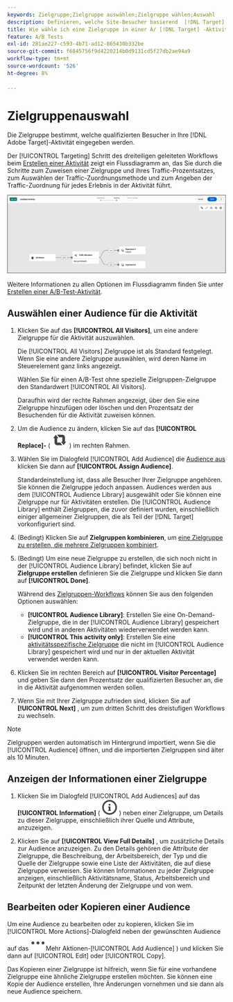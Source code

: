 ```yaml
---
keywords: Zielgruppe;Zielgruppe auswählen;Zielgruppe wählen;Auswahl
description: Definieren, welche Site-Besucher basierend  [!DNL Target]  Zielgruppenkriterien an Ihrer Adobe-Aktivität teilnehmen.
title: Wie wähle ich eine Zielgruppe in einer A/ [!DNL Target] -Aktivität aus?
feature: A/B Tests
exl-id: 281ae227-c593-4b71-ad12-865430b332be
source-git-commit: f6845756f9d4220214b0d9131cd5f27db2ae94a9
workflow-type: tm+mt
source-wordcount: '526'
ht-degree: 8%

---
```


# Zielgruppenauswahl

Die Zielgruppe bestimmt, welche qualifizierten Besucher in Ihre [!DNL Adobe Target]-Aktivität eingegeben werden.

Der [!UICONTROL Targeting] Schritt des dreiteiligen geleiteten Workflows beim [Erstellen einer Aktivität](/help/main/c-activities/t-test-ab/t-test-create-ab/test-create-ab.md) zeigt ein Flussdiagramm an, das Sie durch die Schritte zum Zuweisen einer Zielgruppe und ihres Traffic-Prozentsatzes, zum Auswählen der Traffic-Zuordnungsmethode und zum Angeben der Traffic-Zuordnung für jedes Erlebnis in der Aktivität führt.

![Targeting-Schritt im A/B-Test](/help/main/c-activities/t-test-ab/t-test-create-ab/assets/ab_flow-new-ui.png)

Weitere Informationen zu allen Optionen im Flussdiagramm finden Sie unter [Erstellen einer A/B-Test-Aktivität](/help/main/c-activities/t-test-ab/t-test-create-ab/test-create-ab.md).

## Auswählen einer Audience für die Aktivität

1. Klicken Sie auf das **[!UICONTROL All Visitors]**, um eine andere Zielgruppe für die Aktivität auszuwählen.

   Die [!UICONTROL All Visitors] Zielgruppe ist als Standard festgelegt. Wenn Sie eine andere Zielgruppe auswählen, wird deren Name im Steuerelement ganz links angezeigt.

   Wählen Sie für einen A/B-Test ohne spezielle Zielgruppen-Zielgruppe den Standardwert [!UICONTROL All Visitors].

   Daraufhin wird der rechte Rahmen angezeigt, über den Sie eine Zielgruppe hinzufügen oder löschen und den Prozentsatz der Besuchenden für die Aktivität zuweisen können.

1. Um die Audience zu ändern, klicken Sie auf das **[!UICONTROL Replace]-** ( ![Replace icon](/help/main/assets/icons/Retweet.svg) ) im rechten Rahmen.

1. Wählen Sie im Dialogfeld [!UICONTROL Add Audience] die [ Audience aus ](/help/main/c-activities/t-test-ab/t-test-create-ab/ab-audience.md) klicken Sie dann auf **[!UICONTROL Assign Audience]**.

   Standardeinstellung ist, dass alle Besucher Ihrer Zielgruppe angehören. Sie können die Zielgruppe jedoch anpassen. Audiences werden aus dem [!UICONTROL Audience Library] ausgewählt oder Sie können eine Zielgruppe nur für Aktivitäten erstellen. Die [!UICONTROL Audience Library] enthält Zielgruppen, die zuvor definiert wurden, einschließlich einiger allgemeiner Zielgruppen, die als Teil der [!DNL Target] vorkonfiguriert sind.

1. (Bedingt) Klicken Sie auf **Zielgruppen kombinieren**, um [eine Zielgruppe zu erstellen, die mehrere Zielgruppen kombiniert](/help/main/c-target/combining-multiple-audiences.md).

1. (Bedingt) Um eine neue Zielgruppe zu erstellen, die sich noch nicht in der [!UICONTROL Audience Library] befindet, klicken Sie auf **Zielgruppe erstellen** definieren Sie die Zielgruppe und klicken Sie dann auf **[!UICONTROL Done]**.

   Während des [Zielgruppen-Workflows](/help/main/c-target/c-audiences/audiences.md) können Sie aus den folgenden Optionen auswählen:

   * **[!UICONTROL Audience Library]**: Erstellen Sie eine On-Demand-Zielgruppe, die in der [!UICONTROL Audience Library] gespeichert wird und in anderen Aktivitäten wiederverwendet werden kann.
   * **[!UICONTROL This activity only]**: Erstellen Sie eine [aktivitätsspezifische Zielgruppe](/help/main/c-target/creating-activity-only-audience.md) die nicht im [!UICONTROL Audience Library] gespeichert wird und nur in der aktuellen Aktivität verwendet werden kann.

1. Klicken Sie im rechten Bereich auf **[!UICONTROL Visitor Percentage]** und geben Sie dann den Prozentsatz der qualifizierten Besucher an, die in die Aktivität aufgenommen werden sollen.

1. Wenn Sie mit Ihrer Zielgruppe zufrieden sind, klicken Sie auf **[!UICONTROL Next]** , um zum dritten Schritt des dreistufigen Workflows zu wechseln.

>[!NOTE]
>
>Zielgruppen werden automatisch im Hintergrund importiert, wenn Sie die [!UICONTROL Audience] öffnen, und die importierten Zielgruppen sind älter als 10 Minuten.

## Anzeigen der Informationen einer Zielgruppe

1. Klicken Sie im Dialogfeld [!UICONTROL Add Audiences] auf das **[!UICONTROL Information]** ( ![Info-Symbol](/help/main/assets/icons/InfoOutline.svg) ) neben einer Zielgruppe, um Details zu dieser Zielgruppe, einschließlich ihrer Quelle und Attribute, anzuzeigen.

1. Klicken Sie auf **[!UICONTROL View Full Details]** , um zusätzliche Details zur Audience anzuzeigen. Zu den Details gehören die Attribute der Zielgruppe, die Beschreibung, der Arbeitsbereich, der Typ und die Quelle der Zielgruppe sowie eine Liste der Aktivitäten, die auf diese Zielgruppe verweisen. Sie können Informationen zu jeder Zielgruppe anzeigen, einschließlich Aktivitätsname, Status, Arbeitsbereich und Zeitpunkt der letzten Änderung der Zielgruppe und von wem.

## Bearbeiten oder Kopieren einer Audience

Um eine Audience zu bearbeiten oder zu kopieren, klicken Sie im [!UICONTROL More Actions]-Dialogfeld neben der gewünschten Audience auf das ![-Symbol ](/help/main/assets/icons/More.svg)Mehr Aktionen-[!UICONTROL Add Audience] ) und klicken Sie dann auf [!UICONTROL Edit] oder [!UICONTROL Copy].

Das Kopieren einer Zielgruppe ist hilfreich, wenn Sie für eine vorhandene Zielgruppe eine ähnliche Zielgruppe erstellen möchten. Sie können eine Kopie der Audience erstellen, Ihre Änderungen vornehmen und sie dann als neue Audience speichern.
